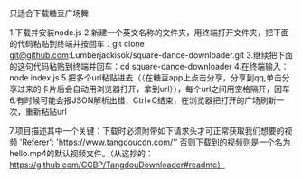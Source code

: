 只适合下载糖豆广场舞



1.下载并安装node.js
2.新建一个英文名称的文件夹，用终端打开文件夹，把下面的代码粘贴到终端并按回车：git clone git@github.com:Lumberjackisok/square-dance-downloader.git
3.继续把下面的这句代码粘贴到终端并回车：cd square-dance-downloader
4.在终端输入：node index.js
5.把多个url粘贴进去（（在糖豆app上点击分享，分享到qq,单击分享过来的卡片后会自动用浏览器打开，拿到url）），每个url之间用空格隔开，回车
6.有时候可能会报JSON解析出错，Ctrl+C结束，在浏览器把打开的广场刷新一次，重新粘贴url

7.项目描述其中一个关键：下载时必须附带如下请求头才可正常获取我们想要的视频
'Referer': 'https://www.tangdoucdn.com/''
否则下载到的视频则是一个名为hello.mp4的默认视频文件。（从这抄的：https://github.com/CCBP/TangdouDownloader#readme）
